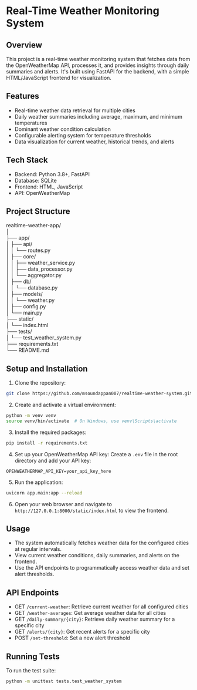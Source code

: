 # Real-Time Weather Monitoring System

## Overview

This project is a real-time weather monitoring system that fetches data from the OpenWeatherMap API, processes it, and provides insights through daily summaries and alerts. It's built using FastAPI for the backend, with a simple HTML/JavaScript frontend for visualization.

## Features

- Real-time weather data retrieval for multiple cities
- Daily weather summaries including average, maximum, and minimum temperatures
- Dominant weather condition calculation
- Configurable alerting system for temperature thresholds
- Data visualization for current weather, historical trends, and alerts

## Tech Stack

- Backend: Python 3.8+, FastAPI
- Database: SQLite
- Frontend: HTML, JavaScript
- API: OpenWeatherMap

## Project Structure
realtime-weather-app/  
│  
├── app/  
│   ├── api/  
│   │   └── routes.py  
│   ├── core/  
│   │   ├── weather_service.py  
│   │   ├── data_processor.py  
│   │   └── aggregator.py  
│   ├── db/  
│   │   └── database.py  
│   ├── models/  
│   │   └── weather.py  
│   ├── config.py  
│   └── main.py  
├── static/  
│   └── index.html  
├── tests/  
│   └── test_weather_system.py  
├── requirements.txt  
└── README.md  

## Setup and Installation

1. Clone the repository:
```bash
git clone https://github.com/msoundappan007/realtime-weather-system.git

```

2. Create and activate a virtual environment:
```bash
python -m venv venv
source venv/bin/activate  # On Windows, use venv\Scripts\activate
```

3. Install the required packages:
```bash
pip install -r requirements.txt
```

4. Set up your OpenWeatherMap API key:
Create a `.env` file in the root directory and add your API key:
```text
OPENWEATHERMAP_API_KEY=your_api_key_here
```
5. Run the application:
```bash
uvicorn app.main:app --reload
```
6. Open your web browser and navigate to `http://127.0.0.1:8000/static/index.html` to view the frontend.

## Usage

- The system automatically fetches weather data for the configured cities at regular intervals.
- View current weather conditions, daily summaries, and alerts on the frontend.
- Use the API endpoints to programmatically access weather data and set alert thresholds.

## API Endpoints

- GET `/current-weather`: Retrieve current weather for all configured cities
- GET `/weather-averages`: Get average weather data for all cities
- GET `/daily-summary/{city}`: Retrieve daily weather summary for a specific city
- GET `/alerts/{city}`: Get recent alerts for a specific city
- POST `/set-threshold`: Set a new alert threshold

## Running Tests

To run the test suite:
```bash
python -m unittest tests.test_weather_system
``` 
